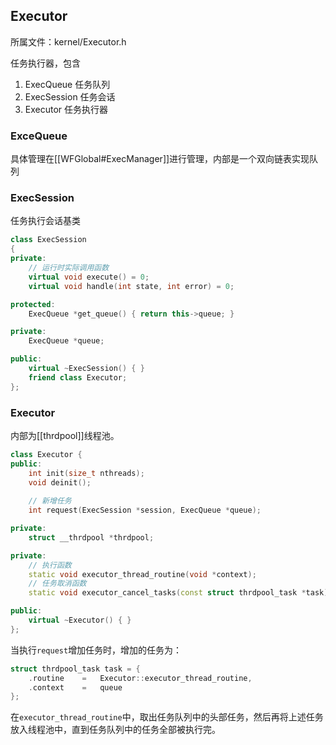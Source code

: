 ## Executor

所属文件：kernel/Executor.h

任务执行器，包含
1. ExecQueue 任务队列
2. ExecSession 任务会话
3. Executor 任务执行器

### ExceQueue

具体管理在[[WFGlobal#ExecManager]]进行管理，内部是一个双向链表实现队列

### ExecSession

任务执行会话基类

```c++
class ExecSession
{
private:
	// 运行时实际调用函数
	virtual void execute() = 0;
	virtual void handle(int state, int error) = 0;

protected:
	ExecQueue *get_queue() { return this->queue; }

private:
	ExecQueue *queue;

public:
	virtual ~ExecSession() { }
	friend class Executor;
};
```

### Executor

内部为[[thrdpool]]线程池。

```c++
class Executor {
public:
	int init(size_t nthreads);
	void deinit();
	
	// 新增任务
	int request(ExecSession *session, ExecQueue *queue);

private:
	struct __thrdpool *thrdpool;

private:
	// 执行函数
	static void executor_thread_routine(void *context);
	// 任务取消函数
	static void executor_cancel_tasks(const struct thrdpool_task *task);

public:
	virtual ~Executor() { }
};
```

当执行`request`增加任务时，增加的任务为：

```c++
struct thrdpool_task task = {
	.routine	=	Executor::executor_thread_routine,
	.context	=	queue
};
```

在`executor_thread_routine`中，取出任务队列中的头部任务，然后再将上述任务放入线程池中，直到任务队列中的任务全部被执行完。